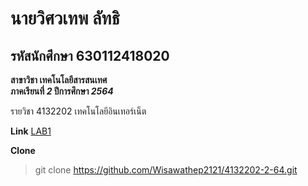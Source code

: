 # นายวิศวเทพ ลัทธิ  

## รหัสนักศึกษา 630112418020  

**สาขาวิชา เทคโนโลยีสารสนเทศ**  
**ภาคเรียนที่ _2_ ปีการศึกษา _2564_**  

รายวิชา 4132202 เทคโนโลยีอินเทอร์เน็ต  

**Link**
[LAB1](https://github.com/Wisawathep2121/4132202-2-64/tree/main/LAB1)  

**Clone**  
> git clone https://github.com/Wisawathep2121/4132202-2-64.git
